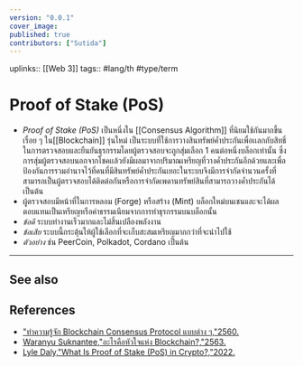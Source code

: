 ```yaml
---
version: "0.0.1"
cover_image:
published: true
contributors: ["Sutida"]
---
```

uplinks:: [[Web 3]]
tags:: #lang/th #type/term

# Proof of Stake (PoS)
- *Proof of Stake (PoS)* เป็นหนึ่งใน [[Consensus Algorithm]] ที่นิยมใช้กันมากขึ้นเรื่อย ๆ ใน[[Blockchain]] รุ่นใหม่ เป็นระบบที่ใช้การวางสินทรัพย์ค้ำประกันเพื่อเเลกกับสิทธิ์ในการตรวจสอบและยืนยันธุรกรรมโดยผู้ตรวจสอบจะถูกสุ่มเลือก 1 คนต่อหนึ่งบล็อกเท่านั้น ซึ่งการสุ่มผู้ตรวจสอบนอกจากโชคเเล้วยังมีผลมาจากปริมาณเหรียญที่วางค้ำประกันอีกด้วยและเพื่อป้องกันการรวมอำนาจไว้ที่คนที่มีสินทรัพย์ค้ำประกันเยอะในระบบจึงมีการจำกัดจำนวนครั้งที่สามารถเป็นผู้ตรวจสอบได้ติดต่อกันหรือการจำกัดเพดานทรัพย์สินที่สามารถวางค้ำประกันได้ เป็นต้น
-  ผู้ตรวจสอบมีหน้าที่ในการหลอม (Forge) หรือสร้าง (Mint) บล็อกใหม่บนเชนและจะได้ผลตอบแทนเป็นเหรียญหรือค่าธรรมเนียมจากการทำธุรกรรมบนบล็อกนั้น
- *ข้อดี*  ระบบทำงานเร็วมากและไม่สิ้นเปลืองพลังงาน
- *ข้อเสีย* ระบบนี้กระตุ้นให้ผู้ใช้เลือกที่จะเก็บสะสมเหรียญมากกว่าที่จะนำไปใช้
- *ตัวอย่าง* ช่น PeerCoin, Polkadot, Cordano เป็นต้น
---
## See also
## References
- ["ทำความรู้จัก Blockchain Consensus Protocol แบบต่าง ๆ,"2560.](https://nuuneoi.com/blog/blog.php?read_id=933)
- [Waranyu Suknantee,"อะไรคือหัวใจแห่ง Blockchain?,"2563.](https://medium.com/bitkub/consensus-algorithms-2d30ae933a02)
- [Lyle Daly,"What Is Proof of Stake (PoS) in Crypto?,"2022.](https://www.fool.com/investing/stock-market/market-sectors/financials/cryptocurrency-stocks/proof-of-stake/)
